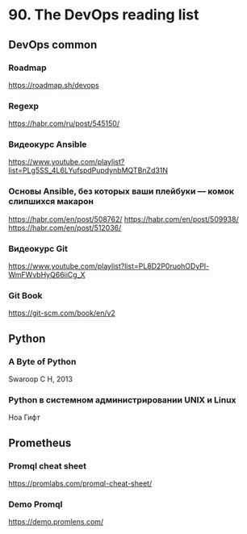 # 90. The DevOps reading list
## DevOps common
### Roadmap
https://roadmap.sh/devops
### Regexp
https://habr.com/ru/post/545150/
### Видеокурс Ansible
https://www.youtube.com/playlist?list=PLg5SS_4L6LYufspdPupdynbMQTBnZd31N
### Основы Ansible, без которых ваши плейбуки — комок слипшихся макарон
https://habr.com/en/post/508762/
https://habr.com/en/post/509938/
https://habr.com/en/post/512036/
### Видеокурс Git
https://www.youtube.com/playlist?list=PL8D2P0ruohODyPl-WmFWvbHyQ66iiCg_X
### Git Book
https://git-scm.com/book/en/v2

## Python
### A Byte of Python
Swaroop C H, 2013
### Python в системном администрировании UNIX и Linux
Ноа Гифт

## Prometheus
### Promql cheat sheet
https://promlabs.com/promql-cheat-sheet/
### Demo Promql 
https://demo.promlens.com/